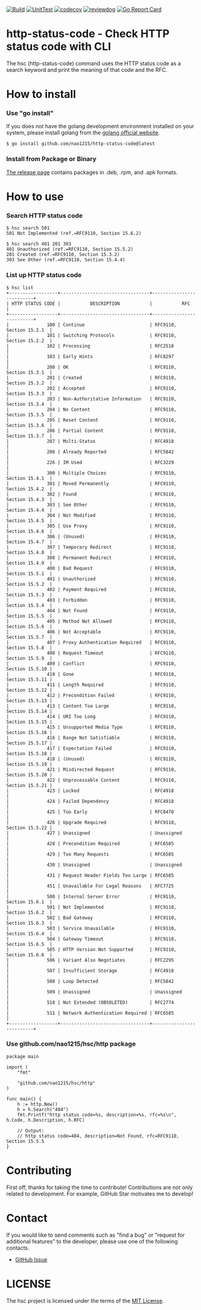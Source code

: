 [![Build](https://github.com/nao1215/http-status-code/actions/workflows/build.yml/badge.svg)](https://github.com/nao1215/http-status-code/actions/workflows/build.yml)
[![UnitTest](https://github.com/nao1215/http-status-code/actions/workflows/unit_test.yml/badge.svg)](https://github.com/nao1215/http-status-code/actions/workflows/unit_test.yml)
[![codecov](https://codecov.io/gh/nao1215/http-status-code/branch/main/graph/badge.svg?token=AGqQgVDcL1)](https://codecov.io/gh/nao1215/http-status-code)
[![reviewdog](https://github.com/nao1215/http-status-code/actions/workflows/reviewdog.yml/badge.svg)](https://github.com/nao1215/http-status-code/actions/workflows/reviewdog.yml)
[![Go Report Card](https://goreportcard.com/badge/github.com/nao1215/http-status-code)](https://goreportcard.com/report/github.com/nao1215/http-status-code)
# http-status-code - Check HTTP status code with CLI
The hsc (http-status-code) command uses the HTTP status code as a search keyword and print the meaning of that code and the RFC.

# How to install
### Use "go install"
If you does not have the golang development environment installed on your system, please install golang from the [golang official website](https://go.dev/doc/install).
```
$ go install github.com/nao1215/http-status-code@latest
```

### Install from Package or Binary
[The release page](https://github.com/nao1215/http-status-code/releases) contains packages in .deb, .rpm, and .apk formats.
  

# How to use
### Search HTTP status code
```
$ hsc search 501
501 Not Implemented (ref.=RFC9110, Section 15.6.2)

$ hsc search 401 201 303
401 Unauthorized (ref.=RFC9110, Section 15.5.2)
201 Created (ref.=RFC9110, Section 15.3.2)
303 See Other (ref.=RFC9110, Section 15.4.4)
```

### List up HTTP status code
```
$ hsc list
+------------------+---------------------------------+--------------------------+
| HTTP STATUS CODE |           DESCRIPTION           |           RFC            |
+------------------+---------------------------------+--------------------------+
|              100 | Continue                        | RFC9110, Section 15.2.1  |
|              101 | Switching Protocols             | RFC9110, Section 15.2.2  |
|              102 | Processing                      | RFC2518                  |
|              103 | Early Hints                     | RFC8297                  |
|              200 | OK                              | RFC9110, Section 15.3.1  |
|              201 | Created                         | RFC9110, Section 15.3.2  |
|              202 | Accepted                        | RFC9110, Section 15.3.3  |
|              203 | Non-Authoritative Information   | RFC9110, Section 15.3.4  |
|              204 | No Content                      | RFC9110, Section 15.3.5  |
|              205 | Reset Content                   | RFC9110, Section 15.3.6  |
|              206 | Partial Content                 | RFC9110, Section 15.3.7  |
|              207 | Multi-Status                    | RFC4918                  |
|              208 | Already Reported                | RFC5842                  |
|              226 | IM Used                         | RFC3229                  |
|              300 | Multiple Choices                | RFC9110, Section 15.4.1  |
|              301 | Moved Permanently               | RFC9110, Section 15.4.2  |
|              302 | Found                           | RFC9110, Section 15.4.3  |
|              303 | See Other                       | RFC9110, Section 15.4.4  |
|              304 | Not Modified                    | RFC9110, Section 15.4.5  |
|              305 | Use Proxy                       | RFC9110, Section 15.4.6  |
|              306 | (Unused)                        | RFC9110, Section 15.4.7  |
|              307 | Temporary Redirect              | RFC9110, Section 15.4.8  |
|              308 | Permanent Redirect              | RFC9110, Section 15.4.9  |
|              400 | Bad Request                     | RFC9110, Section 15.5.1  |
|              401 | Unauthorized                    | RFC9110, Section 15.5.2  |
|              402 | Payment Required                | RFC9110, Section 15.5.3  |
|              403 | Forbidden                       | RFC9110, Section 15.5.4  |
|              404 | Not Found                       | RFC9110, Section 15.5.5  |
|              405 | Method Not Allowed              | RFC9110, Section 15.5.6  |
|              406 | Not Acceptable                  | RFC9110, Section 15.5.7  |
|              407 | Proxy Authentication Required   | RFC9110, Section 15.5.8  |
|              408 | Request Timeout                 | RFC9110, Section 15.5.9  |
|              409 | Conflict                        | RFC9110, Section 15.5.10 |
|              410 | Gone                            | RFC9110, Section 15.5.11 |
|              411 | Length Required                 | RFC9110, Section 15.5.12 |
|              412 | Precondition Failed             | RFC9110, Section 15.5.13 |
|              413 | Content Too Large               | RFC9110, Section 15.5.14 |
|              414 | URI Too Long                    | RFC9110, Section 15.5.15 |
|              415 | Unsupported Media Type          | RFC9110, Section 15.5.16 |
|              416 | Range Not Satisfiable           | RFC9110, Section 15.5.17 |
|              417 | Expectation Failed              | RFC9110, Section 15.5.18 |
|              418 | (Unused)                        | RFC9110, Section 15.5.19 |
|              421 | Misdirected Request             | RFC9110, Section 15.5.20 |
|              422 | Unprocessable Content           | RFC9110, Section 15.5.21 |
|              423 | Locked                          | RFC4918                  |
|              424 | Failed Dependency               | RFC4918                  |
|              425 | Too Early                       | RFC8470                  |
|              426 | Upgrade Required                | RFC9110, Section 15.5.22 |
|              427 | Unassigned                      | Unassigned               |
|              428 | Precondition Required           | RFC6585                  |
|              429 | Too Many Requests               | RFC6585                  |
|              430 | Unassigned                      | Unassigned               |
|              431 | Request Header Fields Too Large | RFC6585                  |
|              451 | Unavailable For Legal Reasons   | RFC7725                  |
|              500 | Internal Server Error           | RFC9110, Section 15.6.1  |
|              501 | Not Implemented                 | RFC9110, Section 15.6.2  |
|              502 | Bad Gateway                     | RFC9110, Section 15.6.3  |
|              503 | Service Unavailable             | RFC9110, Section 15.6.4  |
|              504 | Gateway Timeout                 | RFC9110, Section 15.6.5  |
|              505 | HTTP Version Not Supported      | RFC9110, Section 15.6.6  |
|              506 | Variant Also Negotiates         | RFC2295                  |
|              507 | Insufficient Storage            | RFC4918                  |
|              508 | Loop Detected                   | RFC5842                  |
|              509 | Unassigned                      | Unassigned               |
|              510 | Not Extended (OBSOLETED)        | RFC2774                  |
|              511 | Network Authentication Required | RFC6585                  |
+------------------+---------------------------------+--------------------------+
```

### Use github.com/nao1215/hsc/http package
```
package main

import (
	"fmt"

	"github.com/nao1215/hsc/http"
)

func main() {
	h := http.New()
	h = h.Search("404")
	fmt.Printf("http status code=%s, description=%s, rfc=%s\n", h.Code, h.Description, h.RFC)

	// Output:
	// http status code=404, description=Not Found, rfc=RFC9110, Section 15.5.5
}
```

# Contributing
First off, thanks for taking the time to contribute! Contributions are not only related to development. For example, GitHub Star motivates me to develop!

# Contact
If you would like to send comments such as "find a bug" or "request for additional features" to the developer, please use one of the following contacts.

- [GitHub Issue](https://github.com/nao1215/http-status-code/issues)

# LICENSE
The hsc project is licensed under the terms of the [MIT License](./LICENSE).
